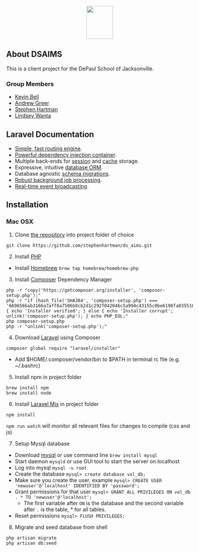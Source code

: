 <p align="center"><img src="http://mediaprocessor.websimages.com/fit/1920x1920/www.depaulschool.com/Large DePaul Lion Head Silhouette Facing Right.png" width="71px" height="89px"></p>

## About DSAIMS

This is a client project for the DePaul School of Jacksonville.

### Group Members

- [Kevin Bell](https://github.com/jawsofdoom)
- [Andrew Greer](https://github.com/Initech9)
- [Stephen Hartman](https://github.com/stephenhartman)
- [Lindsey Wanta](https://github.com/lindseywanta)


## Laravel Documentation

- [Simple, fast routing engine](https://laravel.com/docs/routing).
- [Powerful dependency injection container](https://laravel.com/docs/container).
- Multiple back-ends for [session](https://laravel.com/docs/session) and [cache](https://laravel.com/docs/cache) storage.
- Expressive, intuitive [database ORM](https://laravel.com/docs/eloquent).
- Database agnostic [schema migrations](https://laravel.com/docs/migrations).
- [Robust background job processing](https://laravel.com/docs/queues).
- [Real-time event broadcasting](https://laravel.com/docs/broadcasting).

## Installation

### Mac OSX

1. Clone [the repository](https://github.com/stephenhartman/ds_aims) into project folder of choice

`git clone https://github.com/stephenhartman/ds_aims.git`

2. Install [PHP](http://php.net/)

- Install [Homebrew](https://github.com/Homebrew/brew)
`brew tap homebrew/homebrew-php`

3. Install [Composer](https://getcomposer.org/download/) Dependency Manager

```
php -r "copy('https://getcomposer.org/installer', 'composer-setup.php');"
php -r "if (hash_file('SHA384', 'composer-setup.php') === '669656bab3166a7aff8a7506b8cb2d1c292f042046c5a994c43155c0be6190fa0355160742ab2e1c88d40d5be660b410') { echo 'Installer verified'; } else { echo 'Installer corrupt'; unlink('composer-setup.php'); } echo PHP_EOL;"
php composer-setup.php
php -r "unlink('composer-setup.php');"
```

4. Download [Laravel](https://laravel.com/) using Composer

`composer global require "laravel/installer"`

- Add $HOME/.composer/vendor/bin to $PATH in terminal rc file (e.g. ~/.bashrc)

5. Install npm in project folder

```
brew install npm
brew install node
```

6. Install [Laravel Mix](https://laravel.com/docs/5.4/mix) in project folder

`npm install`

`npm run watch` will monitor all relevant files for changes to compile (css and js)

7. Setup Mysql database

- Download [mysql](https://www.mysql.com/downloads/) or use command line `brew install mysql`
- Start daemon `mysqld` or use GUI tool to start the server on localhost
- Log into mysql `mysql -u root`
- Create the database `mysql> create database vol_db;`
- Make sure you create the user, example `mysql> CREATE USER 'newuser'@'localhost' IDENTIFIED BY 'password';`
- Grant permissions for that user `mysql> GRANT ALL PRIVILEGES ON vol_db . * TO 'newuser'@'localhost';`
    - The first variable after `ON` is the database and the second variable after `.` is the table, * for all tables.
- Reset permissions `mysql> FLUSH PRIVILEGES;`

8. Migrate and seed database from shell
```
php artisan migrate
php artisan db:seed
```
